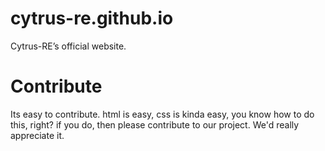 # cytrus-re.github.io
Cytrus-RE’s official website.
# Contribute
Its easy to contribute. html is easy, css is kinda easy, you know how to do this, right? if you do, then please contribute to our project. We'd really appreciate it.
